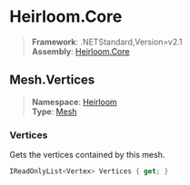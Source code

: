 # Heirloom.Core

> **Framework**: .NETStandard,Version=v2.1  
> **Assembly**: [Heirloom.Core][0]  

## Mesh.Vertices

> **Namespace**: [Heirloom][0]  
> **Type**: [Mesh][1]  

### Vertices

Gets the vertices contained by this mesh.

```cs
IReadOnlyList<Vertex> Vertices { get; }
```

[0]: ../Heirloom.Core.md
[1]: Heirloom.Mesh.md
